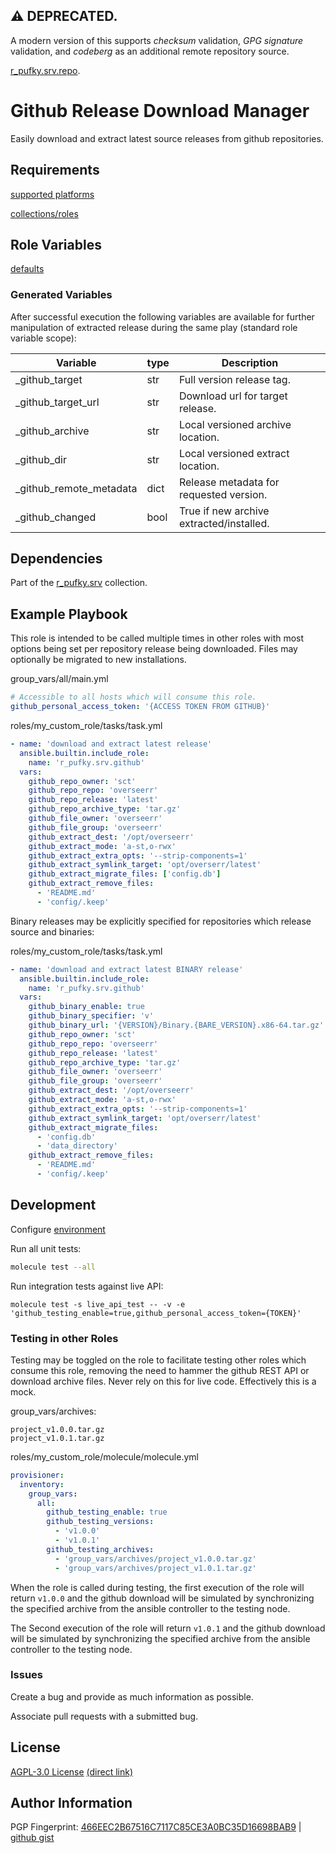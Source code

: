 ## :warning: DEPRECATED.
A modern version of this supports *checksum* validation, *GPG signature*
validation, and *codeberg* as an additional remote repository source.

[r_pufky.srv.repo](https://github.com/r-pufky/ansible_repo).

# Github Release Download Manager
Easily download and extract latest source releases from github repositories.

## Requirements
[supported platforms](https://github.com/r-pufky/ansible_github/blob/main/meta/main.yml)

[collections/roles](https://github.com/r-pufky/ansible_github/blob/main/meta/requirements.yml)

## Role Variables
[defaults](https://github.com/r-pufky/ansible_github/tree/main/defaults/main/)

### Generated Variables
After successful execution the following variables are available for further
manipulation of extracted release during the same play (standard role variable
scope):

 Variable                | type | Description
-------------------------|------|-----------------------------------------
 _github_target          | str  | Full version release tag.
 _github_target_url      | str  | Download url for target release.
 _github_archive         | str  | Local versioned archive location.
 _github_dir             | str  | Local versioned extract location.
 _github_remote_metadata | dict | Release metadata for requested version.
 _github_changed         | bool | True if new archive extracted/installed.

## Dependencies
Part of the [r_pufky.srv](https://github.com/r-pufky/ansible_collection_srv)
collection.

## Example Playbook
This role is intended to be called multiple times in other roles with most
options being set per repository release being downloaded. Files may optionally
be migrated to new installations.

group_vars/all/main.yml
``` yaml
# Accessible to all hosts which will consume this role.
github_personal_access_token: '{ACCESS TOKEN FROM GITHUB}'
```

roles/my_custom_role/tasks/task.yml
``` yaml
- name: 'download and extract latest release'
  ansible.builtin.include_role:
    name: 'r_pufky.srv.github'
  vars:
    github_repo_owner: 'sct'
    github_repo_repo: 'overseerr'
    github_repo_release: 'latest'
    github_repo_archive_type: 'tar.gz'
    github_file_owner: 'overseerr'
    github_file_group: 'overseerr'
    github_extract_dest: '/opt/overseerr'
    github_extract_mode: 'a-st,o-rwx'
    github_extract_extra_opts: '--strip-components=1'
    github_extract_symlink_target: 'opt/overserr/latest'
    github_extract_migrate_files: ['config.db']
    github_extract_remove_files:
      - 'README.md'
      - 'config/.keep'
```

Binary releases may be explicitly specified for repositories which release
source and binaries:

roles/my_custom_role/tasks/task.yml
``` yaml
- name: 'download and extract latest BINARY release'
  ansible.builtin.include_role:
    name: 'r_pufky.srv.github'
  vars:
    github_binary_enable: true
    github_binary_specifier: 'v'
    github_binary_url: '{VERSION}/Binary.{BARE_VERSION}.x86-64.tar.gz'
    github_repo_owner: 'sct'
    github_repo_repo: 'overseerr'
    github_repo_release: 'latest'
    github_repo_archive_type: 'tar.gz'
    github_file_owner: 'overseerr'
    github_file_group: 'overseerr'
    github_extract_dest: '/opt/overseerr'
    github_extract_mode: 'a-st,o-rwx'
    github_extract_extra_opts: '--strip-components=1'
    github_extract_symlink_target: 'opt/overserr/latest'
    github_extract_migrate_files:
      - 'config.db'
      - 'data_directory'
    github_extract_remove_files:
      - 'README.md'
      - 'config/.keep'
```

## Development
Configure [environment](https://github.com/r-pufky/ansible_collection_srv/blob/main/docs/dev/environment/README.md)

Run all unit tests:
``` bash
molecule test --all
```

Run integration tests against live API:
```
molecule test -s live_api_test -- -v -e 'github_testing_enable=true,github_personal_access_token={TOKEN}'
```

### Testing in other Roles
Testing may be toggled on the role to facilitate testing other roles which
consume this role, removing the need to hammer the github REST API or download
archive files. Never rely on this for live code. Effectively this is a mock.

group_vars/archives:
```
project_v1.0.0.tar.gz
project_v1.0.1.tar.gz
```

roles/my_custom_role/molecule/molecule.yml
``` yaml
provisioner:
  inventory:
    group_vars:
      all:
        github_testing_enable: true
        github_testing_versions:
          - 'v1.0.0'
          - 'v1.0.1'
        github_testing_archives:
          - 'group_vars/archives/project_v1.0.0.tar.gz'
          - 'group_vars/archives/project_v1.0.1.tar.gz'
```
When the role is called during testing, the first execution of the role will
return `v1.0.0` and the github download will be simulated by synchronizing the
specified archive from the ansible controller to the testing node.

The Second execution of the role will return `v1.0.1` and the github download
will be simulated by synchronizing the specified archive from the ansible
controller to the testing node.

### Issues
Create a bug and provide as much information as possible.

Associate pull requests with a submitted bug.

## License
[AGPL-3.0 License](https://www.tldrlegal.com/license/gnu-affero-general-public-license-v3-agpl-3-0)
 [(direct link)](https://github.com/r-pufky/ansible_github/blob/main/LICENSE)

## Author Information
PGP Fingerprint: [466EEC2B67516C7117C85CE3A0BC35D16698BAB9](https://keys.openpgp.org/vks/v1/by-fingerprint/466EEC2B67516C7117C85CE3A0BC35D16698BAB9)
| [github gist](https://gist.github.com/r-pufky/a8df36977c55b5bb20829267c4c49d22)
